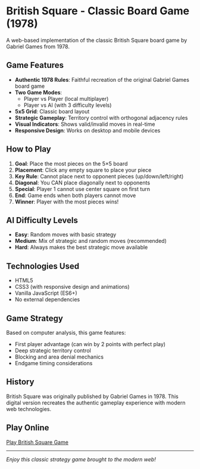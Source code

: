 # British Square - Classic Board Game (1978)

A web-based implementation of the classic British Square board game by Gabriel Games from 1978.

## Game Features

- **Authentic 1978 Rules**: Faithful recreation of the original Gabriel Games board game
- **Two Game Modes**: 
  - Player vs Player (local multiplayer)
  - Player vs AI (with 3 difficulty levels)
- **5x5 Grid**: Classic board layout
- **Strategic Gameplay**: Territory control with orthogonal adjacency rules
- **Visual Indicators**: Shows valid/invalid moves in real-time
- **Responsive Design**: Works on desktop and mobile devices

## How to Play

1. **Goal**: Place the most pieces on the 5×5 board
2. **Placement**: Click any empty square to place your piece
3. **Key Rule**: Cannot place next to opponent pieces (up/down/left/right)
4. **Diagonal**: You CAN place diagonally next to opponents
5. **Special**: Player 1 cannot use center square on first turn
6. **End**: Game ends when both players cannot move
7. **Winner**: Player with the most pieces wins!

## AI Difficulty Levels

- **Easy**: Random moves with basic strategy
- **Medium**: Mix of strategic and random moves (recommended)
- **Hard**: Always makes the best strategic move available

## Technologies Used

- HTML5
- CSS3 (with responsive design and animations)
- Vanilla JavaScript (ES6+)
- No external dependencies

## Game Strategy

Based on computer analysis, this game features:
- First player advantage (can win by 2 points with perfect play)
- Deep strategic territory control
- Blocking and area denial mechanics
- Endgame timing considerations

## History

British Square was originally published by Gabriel Games in 1978. This digital version recreates the authentic gameplay experience with modern web technologies.

## Play Online

[Play British Square Game](https://mattf.github.io/british-square-game/)

---

*Enjoy this classic strategy game brought to the modern web!*
